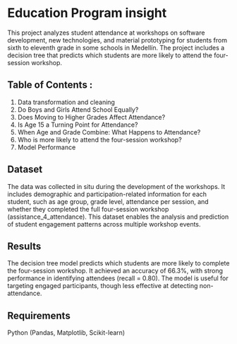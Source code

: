# Education Program insight

This project analyzes student attendance at workshops on software development, new technologies, and material prototyping for students from sixth to eleventh grade in some schools in Medellín. The project includes a decision tree that predicts which students are more likely to attend the four-session workshop.

## Table of Contents :

1. Data transformation and cleaning
2. Do Boys and Girls Attend School Equally?
3. Does Moving to Higher Grades Affect Attendance?
4. Is Age 15 a Turning Point for Attendance?
5. When Age and Grade Combine: What Happens to Attendance?
6. Who is more likely to attend the four-session workshop?
7. Model Performance


## Dataset

The data was collected in situ during the development of the workshops. It includes demographic and participation-related information for each student, such as age group, grade level, attendance per session, and whether they completed the full four-session workshop (assistance_4_attendance). This dataset enables the analysis and prediction of student engagement patterns across multiple workshop events.


## Results

The decision tree model predicts which students are more likely to complete the four-session workshop. It achieved an accuracy of 66.3%, with strong performance in identifying attendees (recall = 0.80). The model is useful for targeting engaged participants, though less effective at detecting non-attendance.

## Requirements

Python (Pandas, Matplotlib, Scikit-learn)
